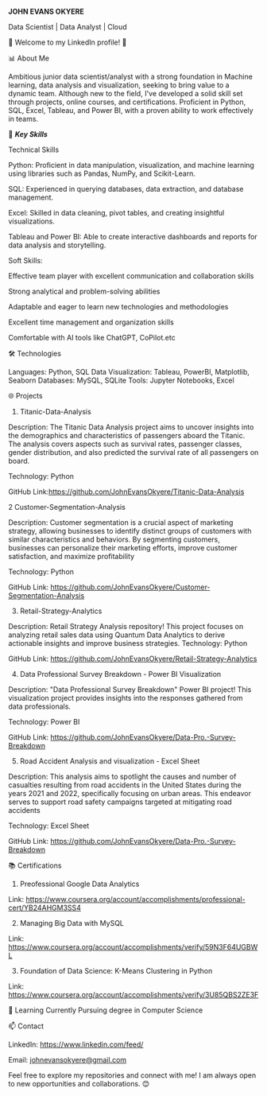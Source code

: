 **JOHN EVANS OKYERE**

Data Scientist | Data Analyst | Cloud 

🌟 Welcome to my LinkedIn profile! 🌟

📊 About Me

Ambitious junior data scientist/analyst with a strong foundation in Machine learning, data analysis and visualization, seeking to bring value to a dynamic team.
Although new to the field, I've developed a solid skill set through projects, online courses, and certifications.
Proficient in Python, SQL, Excel, Tableau, and Power BI, with a proven ability to work effectively in teams.

🚀 ***Key Skills***

Technical Skills

Python: Proficient in data manipulation, visualization, and machine learning using libraries such as Pandas, NumPy, and Scikit-Learn.

SQL: Experienced in querying databases, data extraction, and database management.

Excel: Skilled in data cleaning, pivot tables, and creating insightful visualizations.

Tableau and Power BI: Able to create interactive dashboards and reports for data analysis and storytelling.

Soft Skills:

Effective team player with excellent communication and collaboration skills

Strong analytical and problem-solving abilities

Adaptable and eager to learn new technologies and methodologies

Excellent time management and organization skills

Comfortable with AI tools like ChatGPT, CoPilot.etc

🛠️ Technologies

Languages: Python, SQL
Data Visualization: Tableau, PowerBI, Matplotlib, Seaborn
Databases: MySQL, SQLite
Tools: Jupyter Notebooks, Excel

🌐 Projects

1. Titanic-Data-Analysis

Description: The Titanic Data Analysis project aims to uncover insights into the demographics and characteristics of passengers aboard the Titanic. The analysis covers aspects such as survival rates, passenger classes, gender distribution, and also predicted the survival rate of all passengers on board.

Technology: Python

GitHub Link:https://github.com/JohnEvansOkyere/Titanic-Data-Analysis

2 Customer-Segmentation-Analysis

Description: Customer segmentation is a crucial aspect of marketing strategy, allowing businesses to identify distinct groups of customers with similar characteristics and behaviors. By segmenting customers, businesses can personalize their marketing efforts, improve customer satisfaction, and maximize profitability

Technology: Python

GitHub Link: https://github.com/JohnEvansOkyere/Customer-Segmentation-Analysis

3. Retail-Strategy-Analytics

Description:  Retail Strategy Analysis repository! This project focuses on analyzing retail sales data using Quantum Data Analytics to derive actionable insights and improve business strategies. 
Technology: Python

GitHub Link: https://github.com/JohnEvansOkyere/Retail-Strategy-Analytics

4. Data Professional Survey Breakdown - Power BI Visualization

Description:  "Data Professional Survey Breakdown" Power BI project! This visualization project provides insights into the responses gathered from data professionals.

Technology: Power BI

GitHub Link: https://github.com/JohnEvansOkyere/Data-Pro.-Survey-Breakdown

5.  Road Accident Analysis and visualization - Excel Sheet

Description: This analysis aims to spotlight the causes and number of casualties resulting from road accidents in the United States during the years 2021 and 2022, specifically focusing on urban areas. This endeavor serves to support road safety campaigns targeted at mitigating road accidents

Technology: Excel Sheet

GitHub Link: https://github.com/JohnEvansOkyere/Data-Pro.-Survey-Breakdown

📚 Certifications
1. Preofessional Google Data Analytics

 Link: https://www.coursera.org/account/accomplishments/professional-cert/YB24AHGM3SS4

2. Managing Big Data with MySQL

Link: https://www.coursera.org/account/accomplishments/verify/59N3F64UGBWL

3. Foundation of Data Science: K-Means Clustering in Python

Link: https://www.coursera.org/account/accomplishments/verify/3U85QBS2ZE3F

🌱 Learning
Currently Pursuing degree in Computer Science


📫 Contact

LinkedIn: https://www.linkedin.com/feed/


Email: johnevansokyere@gmail.com

Feel free to explore my repositories and connect with me! I am always open to new opportunities and collaborations. 😊

